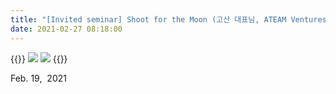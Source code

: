```yaml
---
title: "[Invited seminar] Shoot for the Moon (고산 대표님, ATEAM Ventures)"
date: 2021-02-27 08:18:00
---
```


{{<format col image-space>}}
![](http://bspl.korea.ac.kr/Board/Members_Only/Research_Materials/Education/invited_seminar/_KoSanAteamV/BSPL_seminar_CEOKoSan_21feb19_1.png#50)
![](http://bspl.korea.ac.kr/Board/Members_Only/Research_Materials/Education/invited_seminar/_KoSanAteamV/BSPL_seminar_CEOKoSan_21feb19.jpg#50)
{{</format>}}

Feb. 19,  2021


